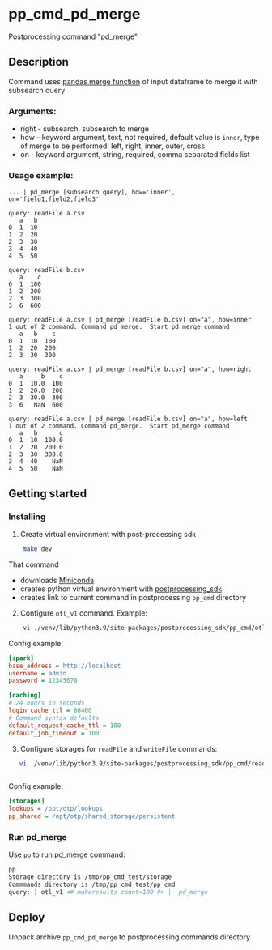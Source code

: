 # pp_cmd_pd_merge
Postprocessing command "pd_merge"
## Description
Command uses [pandas merge function](https://pandas.pydata.org/docs/reference/api/pandas.DataFrame.merge.html) of input dataframe to merge it with subsearch query

### Arguments:
- right - subsearch, subsearch to merge
- how - keyword argument, text, not required, default value is `inner`, type of merge to be performed: left, right, inner, outer, cross
- on - keyword argument, string, required, comma separated fields list

### Usage example:
`... | pd_merge [subsearch query], how='inner', on='field1,field2,field3' `

```
query: readFile a.csv
   a   b
0  1  10
1  2  20
2  3  30
3  4  40
4  5  50

```
```
query: readFile b.csv
   a    c
0  1  100
1  2  200
2  3  300
3  6  600

```
```
query: readFile a.csv | pd_merge [readFile b.csv] on="a", how=inner
1 out of 2 command. Command pd_merge.  Start pd_merge command
   a   b    c
0  1  10  100
1  2  20  200
2  3  30  300
```
```
query: readFile a.csv | pd_merge [readFile b.csv] on="a", how=right
   a     b    c
0  1  10.0  100
1  2  20.0  200
2  3  30.0  300
3  6   NaN  600

```
```
query: readFile a.csv | pd_merge [readFile b.csv] on="a", how=left
1 out of 2 command. Command pd_merge.  Start pd_merge command
   a   b      c
0  1  10  100.0
1  2  20  200.0
2  3  30  300.0
3  4  40    NaN
4  5  50    NaN

```


## Getting started
### Installing
1. Create virtual environment with post-processing sdk 
```bash
    make dev
```
That command  
- downloads [Miniconda](https://docs.conda.io/en/latest/miniconda.html)
- creates python virtual environment with [postprocessing_sdk](https://github.com/ISGNeuroTeam/postprocessing_sdk)
- creates link to current command in postprocessing `pp_cmd` directory 

2. Configure `otl_v1` command. Example:  
```bash
    vi ./venv/lib/python3.9/site-packages/postprocessing_sdk/pp_cmd/otl_v1/config.ini
```
Config example:  
```ini
[spark]
base_address = http://localhost
username = admin
password = 12345678

[caching]
# 24 hours in seconds
login_cache_ttl = 86400
# Command syntax defaults
default_request_cache_ttl = 100
default_job_timeout = 100
```

3. Configure storages for `readFile` and `writeFile` commands:  
```bash
   vi ./venv/lib/python3.9/site-packages/postprocessing_sdk/pp_cmd/readFile/config.ini
   
```
Config example:  
```ini
[storages]
lookups = /opt/otp/lookups
pp_shared = /opt/otp/shared_storage/persistent
```

### Run pd_merge
Use `pp` to run pd_merge command:  
```bash
pp
Storage directory is /tmp/pp_cmd_test/storage
Commmands directory is /tmp/pp_cmd_test/pp_cmd
query: | otl_v1 <# makeresults count=100 #> |  pd_merge 
```
## Deploy
Unpack archive `pp_cmd_pd_merge` to postprocessing commands directory